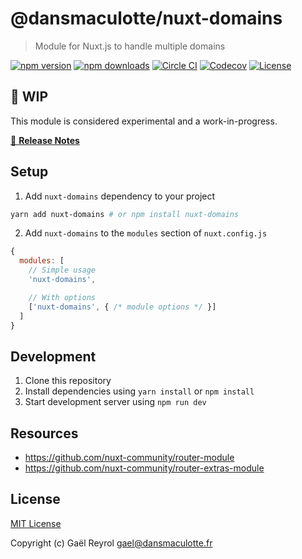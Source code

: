 # @dansmaculotte/nuxt-domains

> Module for Nuxt.js to handle multiple domains

[![npm version][npm-version-src]][npm-version-href]
[![npm downloads][npm-downloads-src]][npm-downloads-href]
[![Circle CI][circle-ci-src]][circle-ci-href]
[![Codecov][codecov-src]][codecov-href]
[![License][license-src]][license-href]

## :construction: WIP

This module is considered experimental and a work-in-progress.

[📖 **Release Notes**](./CHANGELOG.md)

## Setup

1. Add `nuxt-domains` dependency to your project

```bash
yarn add nuxt-domains # or npm install nuxt-domains
```

2. Add `nuxt-domains` to the `modules` section of `nuxt.config.js`

```js
{
  modules: [
    // Simple usage
    'nuxt-domains',

    // With options
    ['nuxt-domains', { /* module options */ }]
  ]
}
```

## Development

1. Clone this repository
2. Install dependencies using `yarn install` or `npm install`
3. Start development server using `npm run dev`

## Resources

- https://github.com/nuxt-community/router-module
- https://github.com/nuxt-community/router-extras-module

## License

[MIT License](./LICENSE)

Copyright (c) Gaël Reyrol <gael@dansmaculotte.fr>

<!-- Badges -->
[npm-version-src]: https://img.shields.io/npm/v/nuxt-domains/latest.svg?style=flat-square
[npm-version-href]: https://npmjs.com/package/nuxt-domains

[npm-downloads-src]: https://img.shields.io/npm/dt/nuxt-domain.svg?style=flat-square
[npm-downloads-href]: https://npmjs.com/package/nuxt-domains

[circle-ci-src]: https://img.shields.io/circleci/project/github/dansmaculotte/nuxt-domains.svg?style=flat-square
[circle-ci-href]: https://circleci.com/gh/dansmaculotte/nuxt-domains

[codecov-src]: https://img.shields.io/codecov/c/github/dansmaculotte/nuxt-domains.svg?style=flat-square
[codecov-href]: https://codecov.io/gh/dansmaculotte/nuxt-domains

[license-src]: https://img.shields.io/npm/l/nuxt-domains.svg?style=flat-square
[license-href]: https://npmjs.com/package/nuxt-domains
